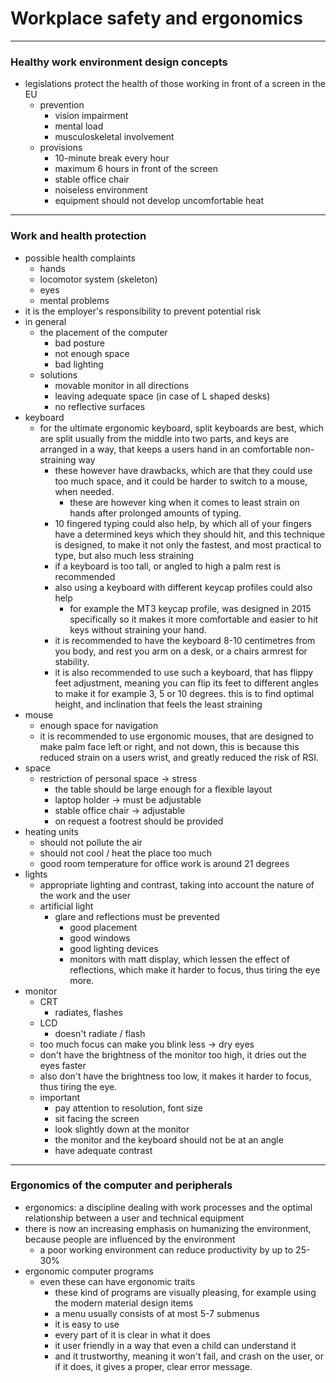# Workplace safety and ergonomics
---
### Healthy work environment design concepts
- legislations protect the health of those working in front of a screen in the EU
	- prevention
		- vision impairment 
		- mental load 
		- musculoskeletal involvement
	- provisions
		- 10-minute break every hour
		- maximum 6 hours in front of the screen
		- stable office chair
		- noiseless environment
		- equipment should not develop uncomfortable heat
		
---
### Work and health protection
- possible health complaints
	- hands
	- locomotor system (skeleton) 
	- eyes
	- mental problems
- it is the employer's responsibility to prevent potential risk
- in general
	- the placement of the computer
		- bad posture
		- not enough space
		- bad lighting
	- solutions
		- movable monitor in all directions
		- leaving adequate space (in case of L shaped desks)
		- no reflective surfaces
- keyboard
	- for the ultimate ergonomic keyboard, split keyboards are best, which are split usually from the middle into two parts, and keys are arranged in a way, that keeps a users hand in an comfortable non-straining way 
		- these however have drawbacks, which are that they could use too much space, and it could be harder to switch to a mouse, when needed.
			- these are however king when it comes to least strain on hands after prolonged amounts of typing.
		- 10 fingered typing could also help, by which all of your fingers have a determined keys which they should hit, and this technique is designed, to make it not only the fastest, and most practical to type, but also much less straining
		- if a keyboard is too tall, or angled to high a palm rest is recommended
		- also using a keyboard with different keycap profiles could also help
			- for example the MT3 keycap profile, was designed in 2015 specifically so it makes it more comfortable and easier to hit keys without straining your hand.
		- it is recommended to have the keyboard 8-10 centimetres from you body, and rest you arm on a desk, or a chairs armrest for stability.
		- it is also recommended to use such a keyboard, that has flippy feet adjustment, meaning you can flip its feet to different angles to make it for example 3, 5 or 10 degrees. this is to find optimal height, and inclination that feels the least straining
- mouse
	- enough space for navigation
	- it is recommended to use ergonomic mouses, that are designed to make palm face left or right, and not down, this is because this reduced strain on a users wrist, and greatly reduced the risk of RSI.
- space
	- restriction of personal space → stress
		- the table should be large enough for a flexible layout
		- laptop holder → must be adjustable
		- stable office chair → adjustable
		- on request a footrest should be provided
- heating units
	- should not pollute the air
	- should not cool / heat the place too much
	- good room temperature for office work is around 21 degrees
- lights
	- appropriate lighting and contrast, taking into account the nature of the work and the user
	- artificial light
		- glare and reflections must be prevented
			- good placement
			- good windows
			- good lighting devices
			- monitors with matt display, which lessen the effect of reflections, which make it harder to focus, thus tiring the eye more. 
- monitor
	- CRT
		- radiates, flashes
	- LCD
		- doesn't radiate / flash
	- too much focus can make you blink less -> dry eyes
	- don't have the brightness of the monitor too high, it dries out the eyes faster
	- also don't have the brightness too low, it makes it harder to focus, thus tiring the eye.
	- important
		- pay attention to resolution, font size
	    - sit facing the screen
		- look slightly down at the monitor
		- the monitor and the keyboard should not be at an angle
		- have adequate contrast
		
---
### Ergonomics of the computer and peripherals
- ergonomics: a discipline dealing with work processes and the optimal relationship between a user and technical equipment
- there is now an increasing emphasis on humanizing the environment, because people are influenced by the environment
	- a poor working environment can reduce productivity by up to 25-30%
- ergonomic computer programs
	- even these can have ergonomic traits
		- these kind of programs are visually pleasing, for example using the modern material design items
		- a menu usually consists of at most 5-7 submenus
		- it is easy to use
		- every part of it is clear in what it does
		- it user friendly in a way that even a child can understand it
		- and it trustworthy, meaning it won't fail, and crash on the user, or if it does, it gives a proper, clear error message.